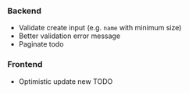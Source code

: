 ### Backend

- Validate create input (e.g. `name` with minimum size)
- Better validation error message
- Paginate todo

### Frontend

- Optimistic update new TODO
